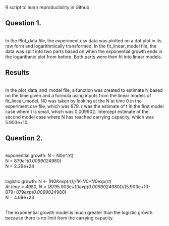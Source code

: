 R script to learn reproducibility in Github

## Question 1.
<br /> In the Plot_data file, the experiment.csv data was plotted on a dot plot in its raw form and logarithmically transformed. In the fit_linear_model file, the data was split into two parts based on when the exponential growth ends in the logarithmic plot from before. Both parts were then fit into linear models.

## Results
<br /> In the plot_data_and_model file, a function was created to estimate N based on the time given and a formula using inputs from the linear models of fit_linear_model. N0 was taken by looking at the N at time 0 in the experiment.csv file, which was 879. r was the estimate of t in the first model case where t is small, which was 0.009902. Intercept estimate of the second model case where N has reached carrying capacity, which was 5.903e+10.

## Question 2.
<br />exponential growth: N = N0*e^(r*t)
<br /> N = 879*e^(0.009902*4980)
<br /> N = 2.29e+24

<br /> logistic growth: N <- (N0*K*exp(r*t))/(K-N0+N0*exp(r*t)
<br /> At time = 4980, N = (879*5.903e+10*exp(0.009902*4980))/(5.903e+10-879+879*exp(0.009902*4980)
<br /> N = 4.69e+23

<br /> The exponential growth model is much greater than the logistic growth because there is no limit from the carrying capacity.


  


